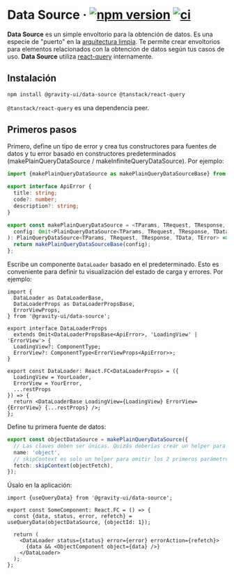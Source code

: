 # Data Source &middot; [![npm version](https://img.shields.io/npm/v/@gravity-ui/data-source?logo=npm&label=version)](https://www.npmjs.com/package/@gravity-ui/data-source) [![ci](https://img.shields.io/github/actions/workflow/status/gravity-ui/data-source/ci.yml?branch=main&label=ci&logo=github)](https://github.com/gravity-ui/data-source/actions/workflows/ci.yml?query=branch:main)

**Data Source** es un simple envoltorio para la obtención de datos. Es una especie de "puerto" en la [arquitectura limpia](https://blog.cleancoder.com/uncle-bob/2012/08/13/the-clean-architecture.html). Te permite crear envoltorios para elementos relacionados con la obtención de datos según tus casos de uso. **Data Source** utiliza [react-query](https://tanstack.com/query/latest) internamente.

## Instalación

```bash
npm install @gravity-ui/data-source @tanstack/react-query
```

`@tanstack/react-query` es una dependencia peer.

## Primeros pasos

Primero, define un tipo de error y crea tus constructores para fuentes de datos y tu error basado en constructores predeterminados (makePlainQueryDataSource / makeInfiniteQueryDataSource). Por ejemplo:

```ts
import {makePlainQueryDataSource as makePlainQueryDataSourceBase} from '@gravity-ui/data-source';

export interface ApiError {
  title: string;
  code?: number;
  description?: string;
}

export const makePlainQueryDataSource = <TParams, TRequest, TResponse, TData, TError = ApiError>(
  config: Omit<PlainQueryDataSource<TParams, TRequest, TResponse, TData, TError>, 'type'>,
): PlainQueryDataSource<TParams, TRequest, TResponse, TData, TError> => {
  return makePlainQueryDataSourceBase(config);
};
```

Escribe un componente `DataLoader` basado en el predeterminado. Esto es conveniente para definir tu visualización del estado de carga y errores. Por ejemplo:

```tsx
import {
  DataLoader as DataLoaderBase,
  DataLoaderProps as DataLoaderPropsBase,
  ErrorViewProps,
} from '@gravity-ui/data-source';

export interface DataLoaderProps
  extends Omit<DataLoaderPropsBase<ApiError>, 'LoadingView' | 'ErrorView'> {
  LoadingView?: ComponentType;
  ErrorView?: ComponentType<ErrorViewProps<ApiError>>;
}

export const DataLoader: React.FC<DataLoaderProps> = ({
  LoadingView = YourLoader,
  ErrorView = YourError,
  ...restProps
}) => {
  return <DataLoaderBase LoadingView={LoadingView} ErrorView={ErrorView} {...restProps} />;
};
```

Define tu primera fuente de datos:

```ts
export const objectDataSource = makePlainQueryDataSource({
  // Las claves deben ser únicas. Quizás deberías crear un helper para hacer nombres de fuentes de datos
  name: 'object',
  // skipContext es solo un helper para omitir los 2 primeros parámetros en la función (context y fetchContext)
  fetch: skipContext(objectFetch),
});
```

Úsalo en la aplicación:

```tsx
import {useQueryData} from '@gravity-ui/data-source';

export const SomeComponent: React.FC = () => {
  const {data, status, error, refetch} = useQueryData(objectDataSource, {objectId: 1});

  return (
    <DataLoader status={status} error={error} errorAction={refetch}>
      {data && <ObjectComponent object={data} />}
    </DataLoader>
  );
};
```

